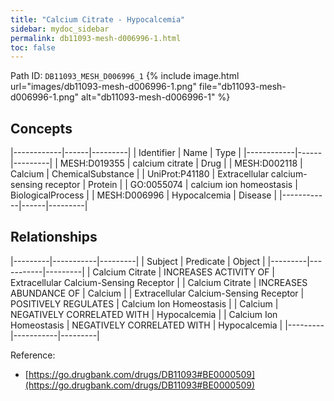 ```yaml
---
title: "Calcium Citrate - Hypocalcemia"
sidebar: mydoc_sidebar
permalink: db11093-mesh-d006996-1.html
toc: false 
---
```



Path ID: `DB11093_MESH_D006996_1`
{% include image.html url="images/db11093-mesh-d006996-1.png" file="db11093-mesh-d006996-1.png" alt="db11093-mesh-d006996-1" %}

## Concepts

|------------|------|---------|
| Identifier | Name | Type    |
|------------|------|---------|
| MESH:D019355 | calcium citrate | Drug |
| MESH:D002118 | Calcium | ChemicalSubstance |
| UniProt:P41180 | Extracellular calcium-sensing receptor | Protein |
| GO:0055074 | calcium ion homeostasis | BiologicalProcess |
| MESH:D006996 | Hypocalcemia | Disease |
|------------|------|---------|

## Relationships

|---------|-----------|---------|
| Subject | Predicate | Object  |
|---------|-----------|---------|
| Calcium Citrate | INCREASES ACTIVITY OF | Extracellular Calcium-Sensing Receptor |
| Calcium Citrate | INCREASES ABUNDANCE OF | Calcium |
| Extracellular Calcium-Sensing Receptor | POSITIVELY REGULATES | Calcium Ion Homeostasis |
| Calcium | NEGATIVELY CORRELATED WITH | Hypocalcemia |
| Calcium Ion Homeostasis | NEGATIVELY CORRELATED WITH | Hypocalcemia |
|---------|-----------|---------|

Reference: 
  - [https://go.drugbank.com/drugs/DB11093#BE0000509](https://go.drugbank.com/drugs/DB11093#BE0000509)
